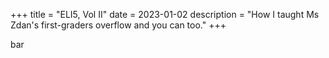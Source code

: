 +++
title = "ELI5, Vol II"
date = 2023-01-02
description = "How I taught Ms Zdan's first-graders overflow and you can too."
+++

bar